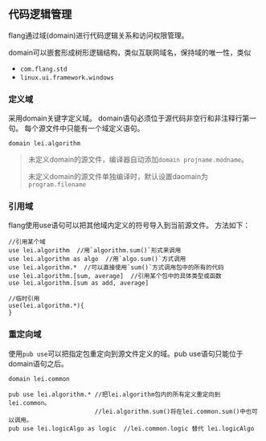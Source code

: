 ## 代码逻辑管理

flang通过域(domain)进行代码逻辑关系和访问权限管理。

domain可以嵌套形成树形逻辑结构，类似互联网域名，保持域的唯一性，类似

+ `com.flang.std`
+ `linux.ui.framework.windows`

### 定义域

采用domain关键字定义域。
domain语句必须位于源代码非空行和非注释行第一句。
每个源文件中只能有一个域定义语句。

~~~
domain lei.algorithm
~~~

> 未定义domain的源文件，编译器自动添加`domain projname.modname`。
>
> 未定义domain的源文件单独编译时，默认设置daomain为`program.filename`

### 引用域

flang使用use语句可以把其他域内定义的符号导入到当前源文件。
方法如下：

~~~flang
//引用某个域
use lei.algorithm  //用`algorithm.sum()`形式来调用
use lei.algorithm as algo  //用`algo.sum()`方式调用
use lei.algorithm.*  //可以直接使用`sum()`方式调用包中的所有的代码
use lei.algorithm.[sum, average]  //引用某个包中的具体类型或函数
use lei.algorithm.[sum as add, average]

//临时引用
use(lei.algorithm.*){
}
~~~

### 重定向域

使用`pub use`可以把指定包重定向到源文件定义的域。pub use语句只能位于domain语句之后。

~~~flang
domain lei.common

pub use lei.algorithm.* //把lei.algorithm包内的所有定义重定向到lei.common。
                        //lei.algorithm.sum()将在lei.common.sum()中也可以调用。
pub use lei.logicAlgo as logic  //lei.common.logic 替代 lei.logicAlgo

~~~
